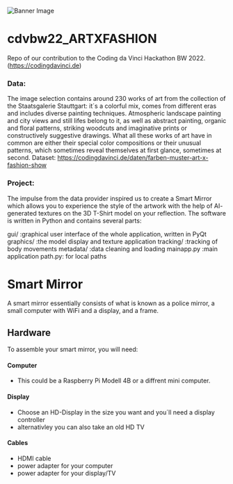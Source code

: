 ![Banner Image](https://github.com/byte-pusher/cdvbw22_ARTXFASHION/blob/main/Flecture_.png)

# cdvbw22_ARTXFASHION
Repo of our contribution to the Coding da Vinci Hackathon BW 2022. (https://codingdavinci.de)

### Data:
The image selection contains around 230 works of art from the collection of the Staatsgalerie Stauttgart: it´s a colorful mix, comes from different eras and includes diverse painting techniques. Atmospheric landscape painting and city views and still lifes belong to it, as well as abstract painting, organic and floral patterns, striking woodcuts and imaginative prints or constructively suggestive drawings.
What all these works of art have in common are either their special color compositions or their unusual patterns, which sometimes reveal themselves at first glance, sometimes at second.
Dataset: https://codingdavinci.de/daten/farben-muster-art-x-fashion-show


### Project:
The impulse from the data provider inspired us to create a Smart Mirror which allows you to experience the style of the artwork with the help of AI- generated textures on the 3D T-Shirt model on your reflection.
The software is written in Python and contains several parts:

gui/ :graphical user interface of the whole application, written in PyQt
graphics/ :the model display and texture application
tracking/ :tracking of body movements
metadata/ :data cleaning and loading
mainapp.py :main application
path.py: for local paths

# Smart Mirror

A smart mirror essentially consists of what is known as a police mirror, a small computer with WiFi and a display, and a frame.

## Hardware
To assemble your smart mirror, you will need:  
#### Computer
  * This could be a Raspberry Pi Modell 4B or a diffrent mini computer. 
#### Display
  * Choose an HD-Display in the size you want and you´ll need a display controller  
  * alternativley you can also take an old HD TV  
#### Cables
  * HDMI cable
  * power adapter for your computer  
  * power adapter for your display/TV  
  

